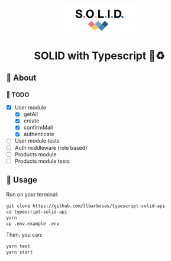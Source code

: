 <p align="center"><img src=".github/logo.png" width="200"/></p>
<h1 align="center">SOLID with Typescript 🔐♻️</h1>

## 🚀 About 
### 🚧 TODO
- [x] User module
  - [x] getAll
  - [x] create
  - [x] confirmMail
  - [x] authenticate
- [ ] User module tests
- [ ] Auth middleware (role based)
- [ ] Products module
- [ ] Products module tests

## 🏃 Usage

Run on your terminal: 
```
git clone https://github.com/llbarbosas/typescript-solid-api
cd typescript-solid-api
yarn
cp .env.example .env
```

Then, you can:
```
yarn test
yarn start 
```
